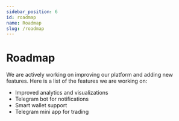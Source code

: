 ```yaml
---
sidebar_position: 6
id: roadmap
name: Roadmap
slug: /roadmap
---
```


# Roadmap

We are actively working on improving our platform and adding new features. Here is a list of the features we are working on:

- Improved analytics and visualizations
- Telegram bot for notifications
- Smart wallet support
- Telegram mini app for trading
